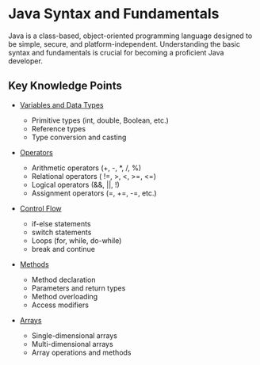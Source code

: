 # Java Syntax and Fundamentals

Java is a class-based, object-oriented programming language designed to be simple, secure, and platform-independent. Understanding the basic syntax and fundamentals is crucial for becoming a proficient Java developer.

## Key Knowledge Points

- [Variables and Data Types](01a_variables_and_data_types.md)
  - Primitive types (int, double, Boolean, etc.)
  - Reference types
  - Type conversion and casting

- [Operators](01b_operators.md)
  - Arithmetic operators (+, -, *, /, %)
  - Relational operators ( !=, >, <, >=, <=)
  - Logical operators (&&, ||, !)
  - Assignment operators (=, +=, -=, etc.)

- [Control Flow](01c_control_flow.md)
  - if-else statements
  - switch statements
  - Loops (for, while, do-while)
  - break and continue

- [Methods](01d_methods.md)
  - Method declaration
  - Parameters and return types
  - Method overloading
  - Access modifiers

- [Arrays](Arrays.md)
  - Single-dimensional arrays
  - Multi-dimensional arrays
  - Array operations and methods

